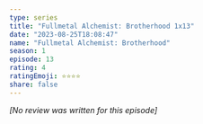 ```yaml
---
type: series
title: "Fullmetal Alchemist: Brotherhood 1x13"
date: "2023-08-25T18:08:47"
name: "Fullmetal Alchemist: Brotherhood"
season: 1
episode: 13
rating: 4
ratingEmoji: ⭐️⭐️⭐️⭐️
share: false
---
```


_[No review was written for this episode]_
